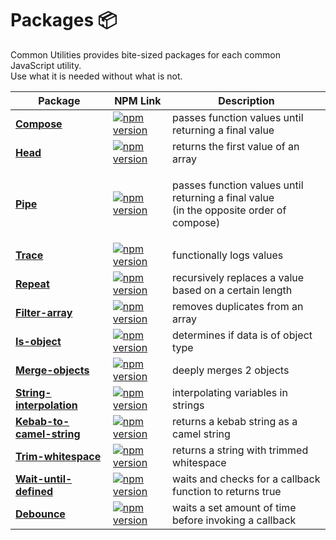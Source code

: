 # Packages 📦

Common Utilities provides bite-sized packages for each common JavaScript utility. \
Use what it is needed without what is not.

| Package                                                                                                                        | NPM Link                                                                                                                                                                                                                                                                                                                                     | Description                                                                                        |
| ------------------------------------------------------------------------------------------------------------------------------ | -------------------------------------------------------------------------------------------------------------------------------------------------------------------------------------------------------------------------------------------------------------------------------------------------------------------------------------------- | -------------------------------------------------------------------------------------------------- |
| [**Compose**](https://www.common-utilities.com/utilities/packages/compose)                                                     | [![npm version](https://camo.githubusercontent.com/1ed535ffe63517f039bb4a9d748804a62e95be144004da8e5257871588abb31a/68747470733a2f2f62616467652e667572792e696f2f6a732f253430636f6d6d6f6e2d7574696c6974696573253246636f6d706f73652e737667)](https://badge.fury.io/js/%40common-utilities%2Fcompose)                                           | passes function values until returning a final value                                               |
| [**Head**](https://app.gitbook.com/@yowainwright/s/common-utilities/utilities/packages/head)                                   | [![npm version](https://camo.githubusercontent.com/cbda9b793cc68e38e838d07c98860e276aa4604bffe4563f64e187f43c6c39f7/68747470733a2f2f62616467652e667572792e696f2f6a732f253430636f6d6d6f6e2d7574696c6974696573253246686561642e737667)](https://badge.fury.io/js/%40common-utilities%2Fhead)                                                    | returns the first value of an array                                                                |
| [**Pipe**](https://app.gitbook.com/@yowainwright/s/common-utilities/utilities/packages/pipe)                                   | [![npm version](https://camo.githubusercontent.com/05cd3627ca0e7a4aae3977f755cbc5c907bc75a69e08d9396e9a987e57625065/68747470733a2f2f62616467652e667572792e696f2f6a732f253430636f6d6d6f6e2d7574696c6974696573253246706970652e737667)](https://badge.fury.io/js/%40common-utilities%2Fpipe)                                                    | <p>passes function values until returning a final value <br>(in the opposite order of compose)</p> |
| [**Trace**](https://app.gitbook.com/@yowainwright/s/common-utilities/utilities/packages/trace)                                 | [![npm version](https://camo.githubusercontent.com/76d6f0d9dcf0ef9cab8d149f661a87fc73c83eb11a0f70096cb557e2892c8b87/68747470733a2f2f62616467652e667572792e696f2f6a732f253430636f6d6d6f6e2d7574696c697469657325324674726163652e737667)](https://badge.fury.io/js/%40common-utilities%2Ftrace)                                                 | functionally logs values                                                                           |
| [**Repeat**](https://app.gitbook.com/@yowainwright/s/common-utilities/utilities/packages/repeat)                               | [![npm version](https://camo.githubusercontent.com/21cd018cd3484b76cd8de20075127aa80c0a9b33b92db8eef1de013c1e162670/68747470733a2f2f62616467652e667572792e696f2f6a732f253430636f6d6d6f6e2d7574696c69746965732532467265706561742e737667)](https://badge.fury.io/js/%40common-utilities%2Frepeat)                                              | recursively replaces a value based on a certain length                                             |
| [**Filter-array**](https://app.gitbook.com/@yowainwright/s/common-utilities/utilities/packages/filter-array)                   | [![npm version](https://camo.githubusercontent.com/557c6e4fcd30e145c3360d0d12b2a9c668bcdfa217a6894a45e1089499e15346/68747470733a2f2f62616467652e667572792e696f2f6a732f253430636f6d6d6f6e2d7574696c697469657325324666696c7465722d61727261792e737667)](https://badge.fury.io/js/%40common-utilities%2Ffilter-array)                            | removes duplicates from an array                                                                   |
| [**Is-object**](https://app.gitbook.com/@yowainwright/s/common-utilities/utilities/packages/is-object)                         | [![npm version](https://camo.githubusercontent.com/c5b8dccc7bb75e0894fccb224fe8b689dddcac8a428ee9bd66682a915fa0b229/68747470733a2f2f62616467652e667572792e696f2f6a732f253430636f6d6d6f6e2d7574696c697469657325324669732d6f626a6563742e737667)](https://badge.fury.io/js/%40common-utilities%2is-object)                                      | determines if data is of object type                                                               |
| [**Merge-objects**](https://app.gitbook.com/@yowainwright/s/common-utilities/utilities/packages/merge-objects)                 | [![npm version](https://camo.githubusercontent.com/7128dd1afe4bb003f5cc2978898ce0b6fe968cdaaea1c4ed8b0a0ad39f958ecf/68747470733a2f2f62616467652e667572792e696f2f6a732f253430636f6d6d6f6e2d7574696c69746965732532466d657267652d6f626a656374732e737667)](https://badge.fury.io/js/%40common-utilities%2merge-objects)                          | deeply merges 2 objects                                                                            |
| [**String-interpolation**](https://app.gitbook.com/@yowainwright/s/common-utilities/utilities/packages/string-interpolation)   | [![npm version](https://camo.githubusercontent.com/aa02f6a777614763a4e4cfb12145329e870d273e2751b8a7766e0a0b143a9144/68747470733a2f2f62616467652e667572792e696f2f6a732f253430636f6d6d6f6e2d7574696c6974696573253246737472696e672d696e746572706f6c6174696f6e2e737667)](https://badge.fury.io/js/%40common-utilities%2Fstring-interpolation)    | interpolating variables in strings                                                                 |
| [**Kebab-to-camel-string**](https://app.gitbook.com/@yowainwright/s/common-utilities/utilities/packages/kebab-to-camel-string) | [![npm version](https://camo.githubusercontent.com/04cfcc68c6269039e67fcdf0c597990df58c6dc70f2a17b3debf23de27470258/68747470733a2f2f62616467652e667572792e696f2f6a732f253430636f6d6d6f6e2d7574696c69746965732532466b656261622d746f2d63616d656c2d737472696e672e737667)](https://badge.fury.io/js/%40common-utilities%2Fkebab-to-camel-string) | returns a kebab string as a camel string                                                           |
| [**Trim-whitespace**](https://app.gitbook.com/@yowainwright/s/common-utilities/utilities/packages/trim-whitespace)             | [![npm version](https://camo.githubusercontent.com/1566aaba6aabdc38121377e39408d3f8ca06bf18ebe0422313a7392df5849857/68747470733a2f2f62616467652e667572792e696f2f6a732f253430636f6d6d6f6e2d7574696c69746965732532467472696d2d776869746573706163652e737667)](https://badge.fury.io/js/%40common-utilities%2Ftrim-whitespace)                   | returns a string with trimmed whitespace                                                           |
| [**Wait-until-defined**](https://app.gitbook.com/@yowainwright/s/common-utilities/utilities/packages/wait-until-defined)       | [![npm version](https://camo.githubusercontent.com/914d7e65ef7ff048beb163e97d4ed0dfbfed2d723eaf46474d37859e6deb3265/68747470733a2f2f62616467652e667572792e696f2f6a732f253430636f6d6d6f6e2d7574696c6974696573253246776169742d756e74696c2d646566696e65642e737667)](https://badge.fury.io/js/%40common-utilities%2Fwait-until-defined)          | waits and checks for a callback function to returns true                                           |
| [**Debounce**](https://app.gitbook.com/@yowainwright/s/common-utilities/utilities/packages/debounce)                           | [![npm version](https://camo.githubusercontent.com/df001f73015e15cf9b0b95aa883b46c7b96b02699e9b5c28a9fc11e83131a5ed/68747470733a2f2f62616467652e667572792e696f2f6a732f253430636f6d6d6f6e2d7574696c69746965732532466465626f756e63652e737667)](https://badge.fury.io/js/%40common-utilities%2Fdebounce)                                        | waits a set amount of time before invoking a callback                                              |

